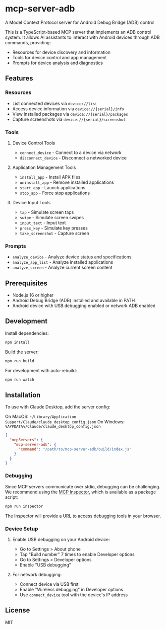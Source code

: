 # mcp-server-adb

A Model Context Protocol server for Android Debug Bridge (ADB) control

This is a TypeScript-based MCP server that implements an ADB control system. It allows AI assistants to interact with Android devices through ADB commands, providing:

- Resources for device discovery and information
- Tools for device control and app management
- Prompts for device analysis and diagnostics

## Features

### Resources
- List connected devices via `device://list`
- Access device information via `device://{serial}/info`
- View installed packages via `device://{serial}/packages`
- Capture screenshots via `device://{serial}/screenshot`

### Tools
1. Device Control Tools
   - `connect_device` - Connect to a device via network
   - `disconnect_device` - Disconnect a networked device

2. Application Management Tools
   - `install_app` - Install APK files
   - `uninstall_app` - Remove installed applications
   - `start_app` - Launch applications
   - `stop_app` - Force stop applications

3. Device Input Tools
   - `tap` - Simulate screen taps
   - `swipe` - Simulate screen swipes
   - `input_text` - Input text
   - `press_key` - Simulate key presses
   - `take_screenshot` - Capture screen

### Prompts
- `analyze_device` - Analyze device status and specifications
- `analyze_app_list` - Analyze installed applications
- `analyze_screen` - Analyze current screen content

## Prerequisites

- Node.js 16 or higher
- Android Debug Bridge (ADB) installed and available in PATH
- Android device with USB debugging enabled or network ADB enabled

## Development

Install dependencies:
```bash
npm install
```

Build the server:
```bash
npm run build
```

For development with auto-rebuild:
```bash
npm run watch
```

## Installation

To use with Claude Desktop, add the server config:

On MacOS: `~/Library/Application Support/Claude/claude_desktop_config.json`
On Windows: `%APPDATA%/Claude/claude_desktop_config.json`

```json
{
  "mcpServers": {
    "mcp-server-adb": {
      "command": "/path/to/mcp-server-adb/build/index.js"
    }
  }
}
```

### Debugging

Since MCP servers communicate over stdio, debugging can be challenging. We recommend using the [MCP Inspector](https://github.com/modelcontextprotocol/inspector), which is available as a package script:

```bash
npm run inspector
```

The Inspector will provide a URL to access debugging tools in your browser.

### Device Setup

1. Enable USB debugging on your Android device:
   - Go to Settings > About phone
   - Tap "Build number" 7 times to enable Developer options
   - Go to Settings > Developer options
   - Enable "USB debugging"

2. For network debugging:
   - Connect device via USB first
   - Enable "Wireless debugging" in Developer options
   - Use `connect_device` tool with the device's IP address

## License

MIT
